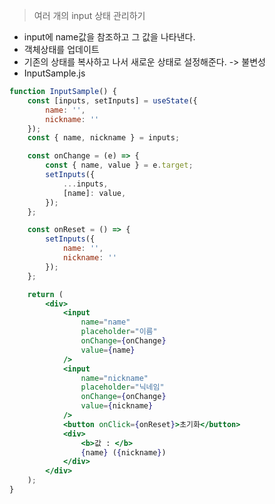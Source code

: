 > 여러 개의 input 상태 관리하기

- input에 name값을 참조하고 그 값을 나타낸다.
- 객체상태를 업데이트
- 기존의 상태를 복사하고 나서 새로운 상태로 설정해준다. -> 불변성
- InputSample.js

```jsx
function InputSample() {
	const [inputs, setInputs] = useState({
		name: '',
		nickname: ''
	});
	const { name, nickname } = inputs;

	const onChange = (e) => {
		const { name, value } = e.target;
		setInputs({
			...inputs,
			[name]: value,
		});
	};

	const onReset = () => {
		setInputs({
			name: '',
			nickname: ''
		});
	};

	return (
		<div>
			<input
				name="name"
				placeholder="이름"
				onChange={onChange}
				value={name}
			/>
			<input
				name="nickname"
				placeholder="닉네임"
				onChange={onChange}
				value={nickname}
			/>
			<button onClick={onReset}>초기화</button>
			<div>
				<b>값 : </b>
				{name} ({nickname})
			</div>
		</div>
	);
}
```